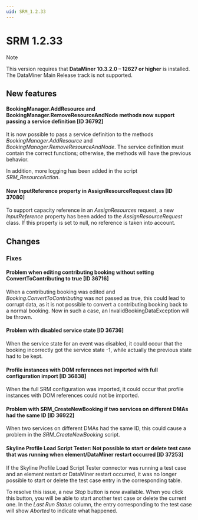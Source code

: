 ```yaml
---
uid: SRM_1.2.33
---
```


# SRM 1.2.33

> [!NOTE]
> This version requires that **DataMiner 10.3.2.0 – 12627 or higher** is installed. The DataMiner Main Release track is not supported.

## New features

#### BookingManager.AddResource and BookingManager.RemoveResourceAndNode methods now support passing a service definition [ID 36792]

It is now possible to pass a service definition to the methods *BookingManager.AddResource* and *BookingManager.RemoveResourceAndNode*. The service definition must contain the correct functions; otherwise, the methods will have the previous behavior.

In addition, more logging has been added in the script *SRM_ResourceAction*.

#### New InputReference property in AssignResourceRequest class [ID 37080]

To support capacity reference in an *AssignResources* request, a new *InputReference* property has been added to the *AssignResourceRequest* class. If this property is set to null, no reference is taken into account.

## Changes

### Fixes

#### Problem when editing contributing booking without setting ConvertToContributing to true [ID 36716]

When a contributing booking was edited and *Booking.ConvertToContributing* was not passed as true, this could lead to corrupt data, as it is not possible to convert a contributing booking back to a normal booking. Now in such a case, an InvalidBookingDataException will be thrown.

#### Problem with disabled service state [ID 36736]

When the service state for an event was disabled, it could occur that the booking incorrectly got the service state -1, while actually the previous state had to be kept.

#### Profile instances with DOM references not imported with full configuration import [ID 36838]

When the full SRM configuration was imported, it could occur that profile instances with DOM references could not be imported.

#### Problem with SRM_CreateNewBooking if two services on different DMAs had the same ID [ID 36922]

When two services on different DMAs had the same ID, this could cause a problem in the *SRM_CreateNewBooking* script.

#### Skyline Profile Load Script Tester: Not possible to start or delete test case that was running when element/DataMiner restart occurred [ID 37253]

If the Skyline Profile Load Script Tester connector was running a test case and an element restart or DataMiner restart occurred, it was no longer possible to start or delete the test case entry in the corresponding table.

To resolve this issue, a new *Stop* button is now available. When you click this button, you will be able to start another test case or delete the current one. In the *Last Run Status* column, the entry corresponding to the test case will show *Aborted* to indicate what happened.
